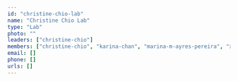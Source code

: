 ```yaml
---
id: "christine-chio-lab"
name: "Christine Chio Lab"
type: "Lab"
photo: ""
leaders: ["christine-chio"]
members: ["christine-chio", "karina-chan", "marina-m-ayres-pereira", "xiangyi-ke"]
email: []
phone: []
urls: []
---
```

